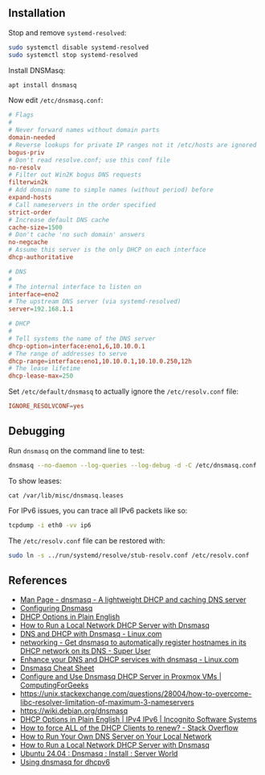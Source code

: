 ## Installation

Stop and remove `systemd-resolved`:

```sh
sudo systemctl disable systemd-resolved
sudo systemctl stop systemd-resolved
```

Install DNSMasq:

```sh
apt install dnsmasq
```

Now edit `/etc/dnsmasq.conf`:

```conf
# Flags
#
# Never forward names without domain parts
domain-needed
# Reverse lookups for private IP ranges not it /etc/hosts are ignored
bogus-priv
# Don't read resolve.conf; use this conf file
no-resolv
# Filter out Win2K bogus DNS requests
filterwin2k
# Add domain name to simple names (without period) before
expand-hosts
# Call nameservers in the order specified
strict-order
# Increase default DNS cache
cache-size=1500
# Don't cache 'no such domain' answers
no-negcache
# Assume this server is the only DHCP on each interface
dhcp-authoritative

# DNS
#
# The internal interface to listen on
interface=eno2
# The upstream DNS server (via systemd-resolved)
server=192.168.1.1

# DHCP
#
# Tell systems the name of the DNS server
dhcp-option=interface:eno1,6,10.10.0.1
# The range of addresses to serve
dhcp-range=interface:eno1,10.10.0.1,10.10.0.250,12h
# The lease lifetime
dhcp-lease-max=250
```

Set `/etc/default/dnsmasq` to actually ignore the `/etc/resolv.conf` file:

```conf
IGNORE_RESOLVCONF=yes
```
## Debugging

Run `dnsmasq` on the command line to test:

```bash
dnsmasq --no-daemon --log-queries --log-debug -d -C /etc/dnsmasq.conf
```

To show leases:

```
cat /var/lib/misc/dnsmasq.leases
```

For IPv6 issues, you can trace all IPv6 packets like so:

```bash
tcpdump -i eth0 -vv ip6
```

The `/etc/resolv.conf` file can be restored with:

```sh
sudo ln -s ../run/systemd/resolve/stub-resolv.conf /etc/resolv.conf
```

## References

- [Man Page - dnsmasq - A lightweight DHCP and caching DNS server](https://manpages.ubuntu.com/manpages/trusty/man8/dnsmasq.8.html)
- [Configuring Dnsmasq](https://dnsmasq.org/docs/setup.html) 
- [DHCP Options in Plain English](https://www.incognito.com/tutorials/dhcp-options-in-plain-english/)
- [How to Run a Local Network DHCP Server with Dnsmasq](https://www.howtogeek.com/devops/how-to-run-a-local-network-dhcp-server-with-dnsmasq)
- [DNS and DHCP with Dnsmasq - Linux.com](https://www.linux.com/topic/networking/dns-and-dhcp-dnsmasq)
- [networking - Get dnsmasq to automatically register hostnames in its DHCP network on its DNS - Super User](https://superuser.com/questions/1491765/get-dnsmasq-to-automatically-register-hostnames-in-its-dhcp-network-on-its-dns)
- [Enhance your DNS and DHCP services with dnsmasq - Linux.com](https://www.linux.com/news/enhance-your-dns-and-dhcp-services-dnsmasq)
- [Dnsmasq Cheat Sheet](https://etherarp.net/dnsmasq/index.html)
- [Configure and Use Dnsmasq DHCP Server in Proxmox VMs | ComputingForGeeks](https://computingforgeeks.com/using-dnsmasq-dhcp-server-proxmox-vms)
- https://unix.stackexchange.com/questions/28004/how-to-overcome-libc-resolver-limitation-of-maximum-3-nameservers
- https://wiki.debian.org/dnsmasq
- [DHCP Options in Plain English | IPv4 IPv6 | Incognito Software Systems](https://www.incognito.com/tutorials/dhcp-options-in-plain-english)
- [How to force ALL of the DHCP Clients to renew? - Stack Overflow](https://stackoverflow.com/questions/28917135/how-to-force-all-of-the-dhcp-clients-to-renew)
- [How to Run Your Own DNS Server on Your Local Network](https://www.howtogeek.com/devops/how-to-run-your-own-dns-server-on-your-local-network)
- [How to Run a Local Network DHCP Server with Dnsmasq](https://www.howtogeek.com/devops/how-to-run-a-local-network-dhcp-server-with-dnsmasq)
- [Ubuntu 24.04 : Dnsmasq : Install : Server World](https://www.server-world.info/en/note?os=Ubuntu_24.04&p=dnsmasq&f=1)
- [Using dnsmasq for dhcpv6](https://hveem.no/using-dnsmasq-for-dhcpv6)
